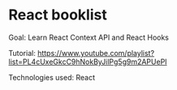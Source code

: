 # React booklist

Goal: Learn React Context API and React Hooks

Tutorial: https://www.youtube.com/playlist?list=PL4cUxeGkcC9hNokByJilPg5g9m2APUePI

Technologies used: React
